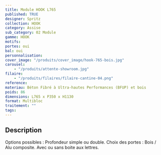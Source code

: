 ```yaml
---
title: Module HOOK L765
published: TRUE
designer: Spritz
collection: HOOK
category: Assise
sub_category: 02 Module
gamme: HOOK
motifs:
portes: oui
bal: oui
personnalisation:
cover_image: "/produits/cover_image/hook-765-bois.jpg"
carousel:
    - "/produits/attente-showroom.jpg"
filaire:
    - "/produits/filaires/filaire-cantine-04.png"
reference:
materiau: Béton Fibré à Ultra-hautes Performances (BFUP) et bois
poids: 86
dimensions: L765 x P350 x H1130
format: Multibloc
traitement: ""
tags:
---
```


## Description

Options possibles : Profondeur simple ou double. Choix des portes : Bois / Alu
composite. Avec ou sans boite aux lettres.
